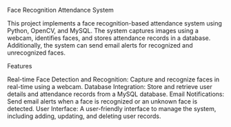 Face Recognition Attendance System


This project implements a face recognition-based attendance system using Python, OpenCV, and MySQL. The system captures images using a webcam, identifies faces, and stores attendance records in a database. Additionally, the system can send email alerts for recognized and unrecognized faces.

Features


Real-time Face Detection and Recognition: Capture and recognize faces in real-time using a webcam.
Database Integration: Store and retrieve user details and attendance records from a MySQL database.
Email Notifications: Send email alerts when a face is recognized or an unknown face is detected.
User Interface: A user-friendly interface to manage the system, including adding, updating, and deleting user records.
